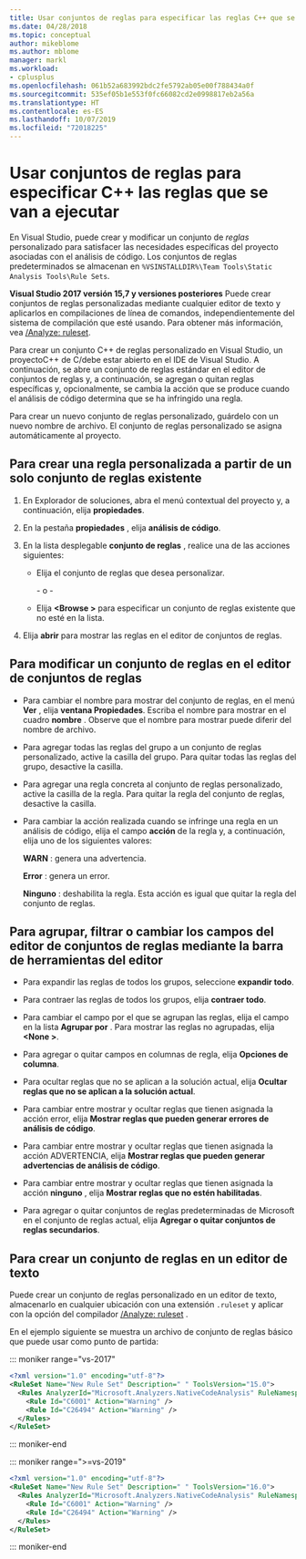 ```yaml
---
title: Usar conjuntos de reglas para especificar las reglas C++ que se van a ejecutar
ms.date: 04/28/2018
ms.topic: conceptual
author: mikeblome
ms.author: mblome
manager: markl
ms.workload:
- cplusplus
ms.openlocfilehash: 061b52a683992bdc2fe5792ab05e00f788434a0f
ms.sourcegitcommit: 535ef05b1e553f0fc66082cd2e0998817eb2a56a
ms.translationtype: HT
ms.contentlocale: es-ES
ms.lasthandoff: 10/07/2019
ms.locfileid: "72018225"
---
```

# <a name="use-rule-sets-to-specify-the-c-rules-to-run"></a>Usar conjuntos de reglas para especificar C++ las reglas que se van a ejecutar

En Visual Studio, puede crear y modificar un conjunto de *reglas* personalizado para satisfacer las necesidades específicas del proyecto asociadas con el análisis de código. Los conjuntos de reglas predeterminados se almacenan en `%VSINSTALLDIR%\Team Tools\Static Analysis Tools\Rule Sets`.

**Visual Studio 2017 versión 15,7 y versiones posteriores** Puede crear conjuntos de reglas personalizadas mediante cualquier editor de texto y aplicarlos en compilaciones de línea de comandos, independientemente del sistema de compilación que esté usando. Para obtener más información, vea [/Analyze: ruleset](/cpp/build/reference/analyze-code-analysis).

Para crear un conjunto C++ de reglas personalizado en Visual Studio, un proyectoC++ de C/debe estar abierto en el IDE de Visual Studio. A continuación, se abre un conjunto de reglas estándar en el editor de conjuntos de reglas y, a continuación, se agregan o quitan reglas específicas y, opcionalmente, se cambia la acción que se produce cuando el análisis de código determina que se ha infringido una regla.

Para crear un nuevo conjunto de reglas personalizado, guárdelo con un nuevo nombre de archivo. El conjunto de reglas personalizado se asigna automáticamente al proyecto.

## <a name="to-create-a-custom-rule-from-a-single-existing-rule-set"></a>Para crear una regla personalizada a partir de un solo conjunto de reglas existente

1. En Explorador de soluciones, abra el menú contextual del proyecto y, a continuación, elija **propiedades**.

2. En la pestaña **propiedades** , elija **análisis de código**.

3. En la lista desplegable **conjunto de reglas** , realice una de las acciones siguientes:

   - Elija el conjunto de reglas que desea personalizar.

     \- o -

   - Elija **\<Browse >** para especificar un conjunto de reglas existente que no esté en la lista.

4. Elija **abrir** para mostrar las reglas en el editor de conjuntos de reglas.

## <a name="to-modify-a-rule-set-in-the-rule-set-editor"></a>Para modificar un conjunto de reglas en el editor de conjuntos de reglas

- Para cambiar el nombre para mostrar del conjunto de reglas, en el menú **Ver** , elija **ventana Propiedades**. Escriba el nombre para mostrar en el cuadro **nombre** . Observe que el nombre para mostrar puede diferir del nombre de archivo.

- Para agregar todas las reglas del grupo a un conjunto de reglas personalizado, active la casilla del grupo. Para quitar todas las reglas del grupo, desactive la casilla.

- Para agregar una regla concreta al conjunto de reglas personalizado, active la casilla de la regla. Para quitar la regla del conjunto de reglas, desactive la casilla.

- Para cambiar la acción realizada cuando se infringe una regla en un análisis de código, elija el campo **acción** de la regla y, a continuación, elija uno de los siguientes valores:

     **WARN** : genera una advertencia.

     **Error** : genera un error.

     **Ninguno** : deshabilita la regla. Esta acción es igual que quitar la regla del conjunto de reglas.

## <a name="to-group-filter-or-change-the-fields-in-the-rule-set-editor-by-using-the-rule-set-editor-toolbar"></a>Para agrupar, filtrar o cambiar los campos del editor de conjuntos de reglas mediante la barra de herramientas del editor

- Para expandir las reglas de todos los grupos, seleccione **expandir todo**.

- Para contraer las reglas de todos los grupos, elija **contraer todo**.

- Para cambiar el campo por el que se agrupan las reglas, elija el campo en la lista **Agrupar por** . Para mostrar las reglas no agrupadas, elija **\<None >**.

- Para agregar o quitar campos en columnas de regla, elija **Opciones de columna**.

- Para ocultar reglas que no se aplican a la solución actual, elija **Ocultar reglas que no se aplican a la solución actual**.

- Para cambiar entre mostrar y ocultar reglas que tienen asignada la acción error, elija **Mostrar reglas que pueden generar errores de análisis de código**.

- Para cambiar entre mostrar y ocultar reglas que tienen asignada la acción ADVERTENCIA, elija **Mostrar reglas que pueden generar advertencias de análisis de código**.

- Para cambiar entre mostrar y ocultar reglas que tienen asignada la acción **ninguno** , elija **Mostrar reglas que no estén habilitadas**.

- Para agregar o quitar conjuntos de reglas predeterminadas de Microsoft en el conjunto de reglas actual, elija **Agregar o quitar conjuntos de reglas secundarios**.

## <a name="to-create-a-rule-set-in-a-text-editor"></a>Para crear un conjunto de reglas en un editor de texto

Puede crear un conjunto de reglas personalizado en un editor de texto, almacenarlo en cualquier ubicación con una extensión `.ruleset` y aplicar con la opción del compilador [/Analyze: ruleset](/cpp/build/reference/analyze-code-analysis) .

En el ejemplo siguiente se muestra un archivo de conjunto de reglas básico que puede usar como punto de partida:

::: moniker range="vs-2017"

```xml
<?xml version="1.0" encoding="utf-8"?>
<RuleSet Name="New Rule Set" Description=" " ToolsVersion="15.0">
  <Rules AnalyzerId="Microsoft.Analyzers.NativeCodeAnalysis" RuleNamespace="Microsoft.Rules.Native">
    <Rule Id="C6001" Action="Warning" />
    <Rule Id="C26494" Action="Warning" />
  </Rules>
</RuleSet>
```

::: moniker-end

::: moniker range=">=vs-2019"

```xml
<?xml version="1.0" encoding="utf-8"?>
<RuleSet Name="New Rule Set" Description=" " ToolsVersion="16.0">
  <Rules AnalyzerId="Microsoft.Analyzers.NativeCodeAnalysis" RuleNamespace="Microsoft.Rules.Native">
    <Rule Id="C6001" Action="Warning" />
    <Rule Id="C26494" Action="Warning" />
  </Rules>
</RuleSet>
```

::: moniker-end
